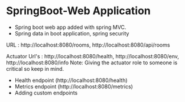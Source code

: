 # SpringBoot-Web Application

 - Spring boot web app added with spring MVC.
 - Spring data in boot application, spring security

 URL : http://localhost:8080/rooms, http://localhost:8080/api/rooms

Actuator Url's : http://localhost:8080/health, http://localhost:8080/env, http://localhost:8080/info
Note: Giving the actuator role to someone is critical so keep in mind.

- Health endpoint (http://localhost:8080/health)
- Metrics endpoint (http://localhost:8080/metrics)
- Adding custom endpoints
 